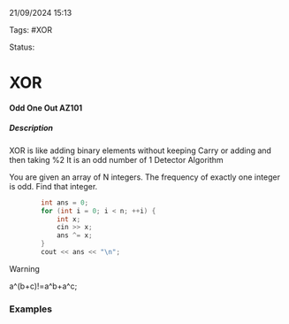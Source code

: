 21/09/2024 15:13

Tags: #XOR

Status:

# XOR

#### Odd One Out AZ101

##### Description
XOR is like adding binary elements without keeping Carry or adding and then taking %2
It is an odd number of 1 Detector Algorithm

You are given an array of N integers. The frequency of exactly one integer is odd. Find that integer.

```cpp
        int ans = 0;
        for (int i = 0; i < n; ++i) {
            int x;
            cin >> x;
            ans ^= x;
        }
        cout << ans << "\n";
```

>[!Warning]
>a^(b+c)!=a^b+a^c;


### Examples
